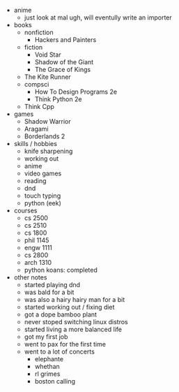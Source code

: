 - anime
    - just look at mal ugh, will eventully write an importer
- books
    - nonfiction
        - Hackers and Painters
    - fiction
        - Void Star
        - Shadow of the Giant
        - The Grace of Kings
	- The Kite Runner
    - compsci
        - How To Design Programs 2e
        - Think Python 2e
	- Think Cpp
- games
    - Shadow Warrior
    - Aragami
    - Borderlands 2
- skills / hobbies
    - knife sharpening
    - working out
    - anime
    - video games
    - reading
    - dnd
    - touch typing
    - python (eek)
- courses
    - cs 2500
    - cs 2510
    - cs 1800
    - phil 1145
    - engw 1111
    - cs 2800
    - arch 1310
    - python koans: completed
- other notes
    - started playing dnd
    - was bald for a bit
    - was also a hairy hairy man for a bit
    - started working out / fixing diet
    - got a dope bamboo plant
    - never stoped switching linux distros
    - started living a more balanced life
    - got my first job
    - went to pax for the first time
    - went to a lot of concerts
        - elephante
        - whethan
        - rl grimes
        - boston calling

